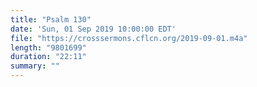 ```yaml
---
title: "Psalm 130"
date: 'Sun, 01 Sep 2019 10:00:00 EDT'
file: "https://crosssermons.cflcn.org/2019-09-01.m4a"
length: "9801699"
duration: "22:11"
summary: ""
---
```


